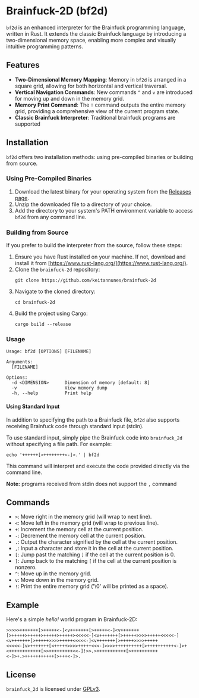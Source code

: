 # Brainfuck-2D (bf2d)


`bf2d` is an enhanced interpreter for the Brainfuck programming language, written in Rust. It extends the classic Brainfuck language by introducing a two-dimensional memory space, enabling more complex and visually intuitive programming patterns.

## Features
- **Two-Dimensional Memory Mapping**: Memory in `bf2d` is arranged in a square grid, allowing for both horizontal and vertical traversal.
- **Vertical Navigation Commands**: New commands `^` and `v` are introduced for moving up and down in the memory grid.
- **Memory Print Command**: The `!` command outputs the entire memory grid, providing a comprehensive view of the current program state.
- **Classic Brainfuck Interpreter**: Traditional brainfuck programs are supported

## Installation

`bf2d` offers two installation methods: using pre-compiled binaries or building from source. 

### Using Pre-Compiled Binaries
1. Download the latest binary for your operating system from the [Releases page](https://github.com/keitannunes/brainfuck-2d/releases).
2. Unzip the downloaded file to a directory of your choice.
3. Add the directory to your system's PATH environment variable to access `bf2d` from any command line.

### Building from Source
If you prefer to build the interpreter from the source, follow these steps:

1. Ensure you have Rust installed on your machine. If not, download and install it from [https://www.rust-lang.org/](https://www.rust-lang.org/).
2. Clone the `brainfuck-2d` repository:
   ```
   git clone https://github.com/keitannunes/brainfuck-2d
   ```
3. Navigate to the cloned directory:
   ```
   cd brainfuck-2d
   ```
4. Build the project using Cargo:
   ```
   cargo build --release
   ```
   
### Usage

```
Usage: bf2d [OPTIONS] [FILENAME]

Arguments:
  [FILENAME]

Options:
  -d <DIMENSION>      Dimension of memory [default: 8]
  -v                  View memory dump
  -h, --help          Print help
```


#### Using Standard Input
In addition to specifying the path to a Brainfuck file, `bf2d` also supports receiving Brainfuck code through standard input (stdin).

To use standard input, simply pipe the Brainfuck code into `brainfuck_2d` without specifying a file path. For example:
```
echo '++++++[>++++++++<-]>.' | bf2d
```

This command will interpret and execute the code provided directly via the command line.

**Note:** programs received from stdin does not support the `,` command 

## Commands
- `>`: Move right in the memory grid (will wrap to next line).
- `<`: Move left in the memory grid (will wrap to previous line).
- `+`: Increment the memory cell at the current position.
- `-`: Decrement the memory cell at the current position.
- `.`: Output the character signified by the cell at the current position.
- `,`: Input a character and store it in the cell at the current position.
- `[`: Jump past the matching `]` if the cell at the current position is 0.
- `]`: Jump back to the matching `[` if the cell at the current position is nonzero.
- `^`: Move up in the memory grid.
- `v`: Move down in the memory grid.
- `!`: Print the entire memory grid ('\0' will be printed as a space).

## Example
Here's a simple *hello!* world program in Brainfuck-2D:

```
>>>>>+++++++[>+++++<-]<v+++++++[>+++++<-]<v+++++++[>+++++>+++++>+++++>+++++><<<<<-]<v+++++++[>+++++>>>>+++++<<<<<-]<v+++++++[>+++++>>>>+++++<<<<<-]<v+++++++[>+++++>>>>+++++<<<<<-]v>+++++++[<+++++>>>>+++++<<<-]>>>>++++++++++[>++++++++++<-]>+<++++++++++++[>>+++++++++<<-]!>>.>+++++++++++[>++++++++++<-]>+.>+++++++++++[>+++<-]>.
```


## License
`brainfuck_2d` is licensed under [GPLv3](https://www.gnu.org/licenses/gpl-3.0.ja.html).

